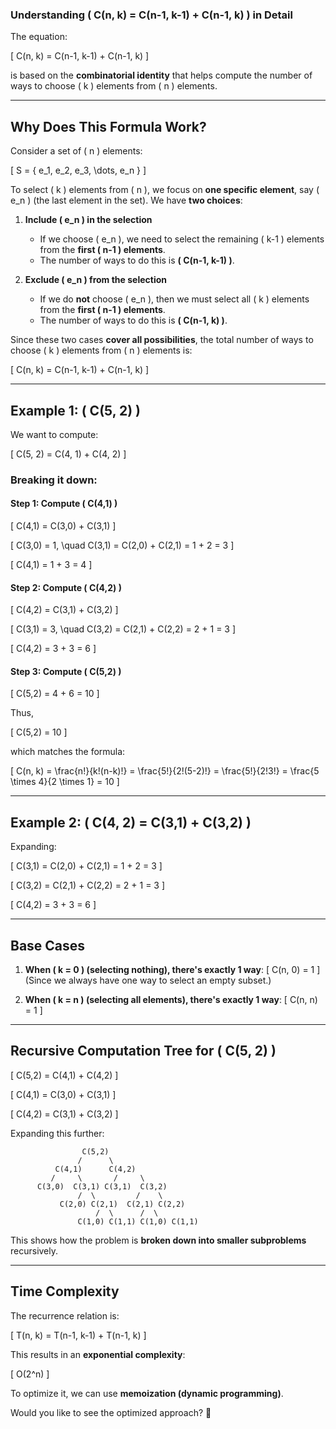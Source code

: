 ### **Understanding \( C(n, k) = C(n-1, k-1) + C(n-1, k) \) in Detail**

The equation:

\[
C(n, k) = C(n-1, k-1) + C(n-1, k)
\]

is based on the **combinatorial identity** that helps compute the number of ways to choose \( k \) elements from \( n \)
elements.

---

## **Why Does This Formula Work?**

Consider a set of \( n \) elements:

\[
S = \{ e_1, e_2, e_3, \dots, e_n \}
\]

To select \( k \) elements from \( n \), we focus on **one specific element**, say \( e_n \) (the last element in the
set). We have **two choices**:

1. **Include \( e_n \) in the selection**
    - If we choose \( e_n \), we need to select the remaining \( k-1 \) elements from the **first \( n-1 \) elements**.
    - The number of ways to do this is **\( C(n-1, k-1) \)**.

2. **Exclude \( e_n \) from the selection**
    - If we do **not** choose \( e_n \), then we must select all \( k \) elements from the **first \( n-1 \) elements**.
    - The number of ways to do this is **\( C(n-1, k) \)**.

Since these two cases **cover all possibilities**, the total number of ways to choose \( k \) elements from \( n \)
elements is:

\[
C(n, k) = C(n-1, k-1) + C(n-1, k)
\]

---

## **Example 1: \( C(5, 2) \)**

We want to compute:

\[
C(5, 2) = C(4, 1) + C(4, 2)
\]

### **Breaking it down:**

#### Step 1: Compute \( C(4,1) \)

\[
C(4,1) = C(3,0) + C(3,1)
\]

\[
C(3,0) = 1, \quad C(3,1) = C(2,0) + C(2,1) = 1 + 2 = 3
\]

\[
C(4,1) = 1 + 3 = 4
\]

#### Step 2: Compute \( C(4,2) \)

\[
C(4,2) = C(3,1) + C(3,2)
\]

\[
C(3,1) = 3, \quad C(3,2) = C(2,1) + C(2,2) = 2 + 1 = 3
\]

\[
C(4,2) = 3 + 3 = 6
\]

#### Step 3: Compute \( C(5,2) \)

\[
C(5,2) = 4 + 6 = 10
\]

Thus,

\[
C(5,2) = 10
\]

which matches the formula:

\[
C(n, k) = \frac{n!}{k!(n-k)!} = \frac{5!}{2!(5-2)!} = \frac{5!}{2!3!} = \frac{5 \times 4}{2 \times 1} = 10
\]

---

## **Example 2: \( C(4, 2) = C(3,1) + C(3,2) \)**

Expanding:

\[
C(3,1) = C(2,0) + C(2,1) = 1 + 2 = 3
\]

\[
C(3,2) = C(2,1) + C(2,2) = 2 + 1 = 3
\]

\[
C(4,2) = 3 + 3 = 6
\]

---

## **Base Cases**

1. **When \( k = 0 \) (selecting nothing), there's exactly 1 way**:
   \[
   C(n, 0) = 1
   \]
   (Since we always have one way to select an empty subset.)

2. **When \( k = n \) (selecting all elements), there's exactly 1 way**:
   \[
   C(n, n) = 1
   \]

---

## **Recursive Computation Tree for \( C(5, 2) \)**

\[
C(5,2) = C(4,1) + C(4,2)
\]

\[
C(4,1) = C(3,0) + C(3,1)
\]

\[
C(4,2) = C(3,1) + C(3,2)
\]

Expanding this further:

```
                C(5,2)
               /      \
          C(4,1)      C(4,2)
         /     \       /     \
      C(3,0)  C(3,1) C(3,1)  C(3,2)
               /  \         /    \
           C(2,0) C(2,1)  C(2,1) C(2,2)
                   /  \      /  \
               C(1,0) C(1,1) C(1,0) C(1,1)
```

This shows how the problem is **broken down into smaller subproblems** recursively.

---

## **Time Complexity**

The recurrence relation is:

\[
T(n, k) = T(n-1, k-1) + T(n-1, k)
\]

This results in an **exponential complexity**:

\[
O(2^n)
\]

To optimize it, we can use **memoization (dynamic programming)**.

Would you like to see the optimized approach? 🚀
